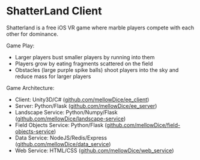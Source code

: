 # ShatterLand Client

Shatterland is a free iOS VR game where marble players compete with each other for dominance.

Game Play:

 * Larger players bust smaller players by running into them
 * Players grow by eating fragments scattered on the field
 * Obstacles (large purple spike balls) shoot players into the sky and reduce mass for larger players
 
Game Architecture:

* Client: Unity3D/C#  ([github.com/mellowDice/ee_client](https://github.com/mellowDice/ee_client))
* Server: Python/Flask ([github.com/mellowDice/ee_server](https://github.com/mellowDice/ee_server))
* Landscape Service: Python/Numpy/Flask ([github.com/mellowDice/landscape-service](https://github.com/mellowDice/landscape-service))
* Field Objects Service: Python/Flask ([github.com/mellowDice/field-objects-service](https://github.com/mellowDice/field-objects-service))
* Data Service: NodeJS/Redis/Express ([github.com/mellowDice/data_service](https://github.com/mellowDice/data_service))
* Web Service: HTML/CSS ([github.com/mellowDice/web_service](https://github.com/mellowDice/web_service))
